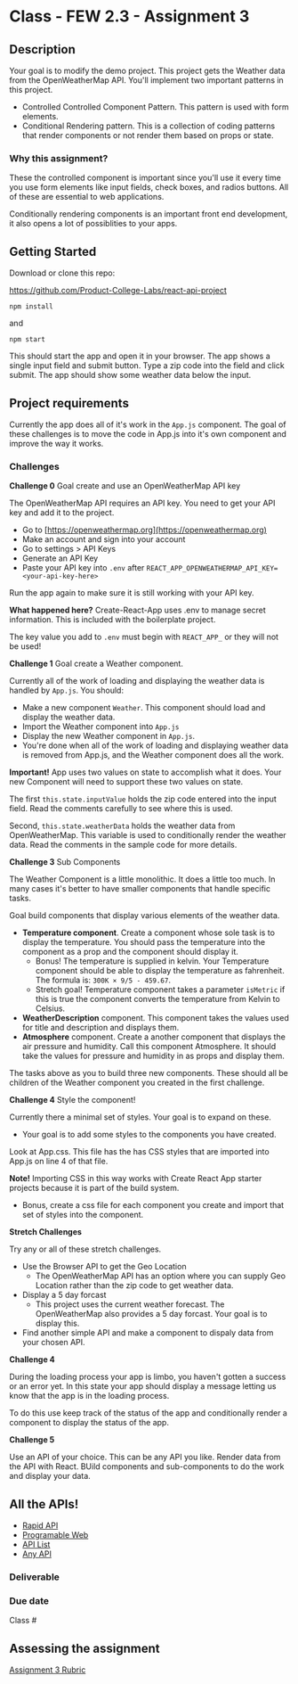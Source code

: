 # Class - FEW 2.3 - Assignment 3

## Description 

Your goal is to modify the demo project. This project gets the Weather data from the OpenWeatherMap API. You'll implement two important patterns in this project. 

- Controlled Controlled Component Pattern. This pattern is used with form elements. 
- Conditional Rendering pattern. This is a collection of coding patterns that render components or not render them based on props or state. 

### Why this assignment?

These the controlled component is important since you'll use it every time you use form elements like input fields, check boxes, and radios buttons. All of these are essential to web applications. 

Conditionally rendering components is an important front end development, it also opens a lot of possiblities to your apps. 

## Getting Started 

Download or clone this repo: 

https://github.com/Product-College-Labs/react-api-project

`npm install`

and

`npm start`

This should start the app and open it in your browser. The app shows a single input field and submit button. Type a zip code into the field and click submit. The app should show some weather data below the input. 

## Project requirements

Currently the app does all of it's work in the `App.js` component. The goal of these challenges is to move the code in App.js into it's own component and improve the way it works. 

### Challenges 

**Challenge 0** Goal create and use an OpenWeatherMap API key

The OpenWeatherMap API requires an API key. You need to get your API key and add it to the project. 

- Go to [https://openweathermap.org](https://openweathermap.org)
- Make an account and sign into your account
- Go to settings > API Keys
- Generate an API Key
- Paste your API key into `.env` after `REACT_APP_OPENWEATHERMAP_API_KEY=<your-api-key-here>`

Run the app again to make sure it is still working with your API key. 

**What happened here?** Create-React-App uses .env to manage secret information. This is included with the boilerplate project. 

The key value you add to `.env` must begin with `REACT_APP_` or they will not be used! 

**Challenge 1** Goal create a Weather component. 

Currently all of the work of loading and displaying the weather data is handled by  `App.js`. You should:

- Make a new component `Weather`. This component should load and display the weather data. 
- Import the Weather component into `App.js` 
- Display the new Weather component in `App.js`.
- You're done when all of the work of loading and displaying weather data is removed from App.js, and the Weather component does all the work. 

**Important!** App uses two values on state to accomplish what it does. Your new Component will need to support these two values on state. 

The first `this.state.inputValue` holds the zip code entered into the input field. Read the comments carefully to see where this is used. 

Second, `this.state.weatherData` holds the weather data from OpenWeatherMap. This variable is used to conditionally render the weather data. Read the comments in the sample code for more details. 

**Challenge 3** Sub Components

The Weather Component is a little monolithic. It does a little too much. In many cases it's better to have smaller components that handle specific tasks. 

Goal build components that display various elements of the weather data.

- **Temperature component**. Create a component whose sole task is to display the temperature. You should pass the temperature into the component as a prop and the component should display it. 
  - Bonus! The temperature is supplied in kelvin. Your Temperature component should be able to display the temperature as fahrenheit. The formula is: `300K × 9/5 - 459.67`. 
  - Stretch goal! Temperature component takes a parameter `isMetric` if this is true the component converts the temperature from Kelvin to Celsius.
- **WeatherDescription** component. This component takes the values used for title and description and displays them. 
- **Atmosphere** component. Create a another component that displays the air pressure and humidity. Call this component Atmosphere. It should take the values for pressure and humidity in as props and display them. 

The tasks above as you to build three new components. These should all be children of the Weather component you created in the first challenge. 

**Challenge 4** Style the component! 

Currently there a minimal set of styles. Your goal is to expand on these. 

- Your goal is to add some styles to the components you have created. 

Look at App.css. This file has the has CSS styles that are imported into App.js on line 4 of that file. 

**Note!** Importing CSS in this way works with Create React App starter projects because it is part of the build system. 

- Bonus, create a css file for each component you create and import that set of styles into the component. 

**Stretch Challenges** 

Try any or all of these stretch challenges. 

- Use the Browser API to get the Geo Location
  - The OpenWeatherMap API has an option where you can supply Geo Location rather than the zip code to get weather data. 
- Display a 5 day forcast
  - This project uses the current weather forecast. The OpenWeatherMap also provides a 5 day forcast. Your goal is to display this. 
- Find another simple API and make a component to dispaly data from your chosen API. 

**Challenge 4**

During the loading process your app is limbo, you haven't gotten a success or an error yet. In this state your app should display a message letting us know that the app is in the loading process. 

To do this use keep track of the status of the app and conditionally render a component to display the status of the app. 

**Challenge 5** 

Use an API of your choice. This can be any API you like. Render data from the API with React. BUild components and sub-components to do the work and display your data. 

## All the APIs!

- [Rapid API](https://rapidapi.com)
- [Programable Web](https://www.programmableweb.com/apis/directory)
- [API List](https://apilist.fun)
- [Any API](https://any-api.com)

### Deliverable

 

### Due date

Class #

## Assessing the assignment

[Assignment 3 Rubric](./Assignment-01-rubric.md)


